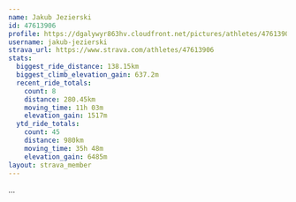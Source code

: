 ```yaml
---
name: Jakub Jezierski
id: 47613906
profile: https://dgalywyr863hv.cloudfront.net/pictures/athletes/47613906/14681924/1/large.jpg
username: jakub-jezierski
strava_url: https://www.strava.com/athletes/47613906
stats:
  biggest_ride_distance: 138.15km
  biggest_climb_elevation_gain: 637.2m
  recent_ride_totals:
    count: 8
    distance: 280.45km
    moving_time: 11h 03m
    elevation_gain: 1517m
  ytd_ride_totals:
    count: 45
    distance: 980km
    moving_time: 35h 48m
    elevation_gain: 6485m
layout: strava_member
--- 
```

...
